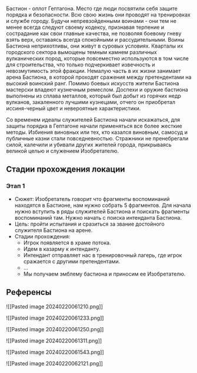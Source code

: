 Бастион - оплот Гептагона. Место где люди посвятили себя защите порядка и безопасности. Всю свою жизнь они проводят на тренировках и службе городу. Будучи непревзойденными воинами - они тем не менее всегда следуют своему кодексу, признавая терпение и сострадание как свои главные качества, не позволяя боевому гневу взять верх, оставаясь всегда спокойными и рассудительными. Воины Бастиона неприхотливы, они живут в суровых условиях. Кварталы их городского сектора вымощены темным камнем различных вулканических пород, которые повсеместно используются в том числе для строительства, что только подчеркивает извечность и невозмутимость этой фракции. Немалую часть в их жизни занимает арена Бастиона, в которой проходят сражения между претендентами на высокий воинский ранг. Помимо боевых искусств жители Бастиона мастерски владеют кузнечным ремеслом. Доспехи и оружие бастиона выполнены из сплава металлов, который был добыт из горячих недр вулканов, закаленного лучшими кузнецами, отчего он приобретал иссиня-черный цвет и невероятные характеристики.

Со временем идеалы служителей Бастиона начали искажаться, для защиты порядка в Гептагоне начали применяться все более жесткие методы. Избиения виновных или тех, кто казался виновным, самосуд и публичные казни стали повседневностью. Стражники не пренебрегали силой, калечили и убивали других жителей города, прикрываясь великой целью и служением Изобретателю.

## Стадии прохождения локации

### Этап 1

- Сюжет: Изобретатель говорит что фрагменты воспоминаний находятся в Бастионе, нам нужно собрать 5 фрагментов. Для начала нужно вступить в ряды служителей Бастиона и поискать фрагменты воспоминаний там. Нужно начать с поиска интенданта Бастиона. 
- Цель: пройти испытания и сразиться за звание достойного служителя Бастиона на арене.
- Стадии прохождения:
	- Игрок появляется в храме потока.
	- Идем в казарму к интенданту.
	- Интендант отправляет нас в тренировочный лагерь, где игрок сражается с другими претендентами.
	- …
	- Мы получаем эмблему бастиона и приносим ее Изобретателю.



## Референсы

![[Pasted image 20240220061210.png]]

![[Pasted image 20240220061233.png]]

![[Pasted image 20240220061250.png]]

![[Pasted image 20240220061311.png]]

![[Pasted image 20240220061543.png]]

![[Pasted image 20240220062121.png]]